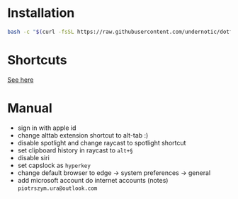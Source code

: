 # Installation

```bash
bash -c "$(curl -fsSL https://raw.githubusercontent.com/undernotic/dotfiles/macos/configure.sh)"
```

# Shortcuts

[See here](https://github.com/UnderNotic/dotfiles/blob/master/CHEATSHEET.md)

# Manual

- sign in with apple id
- change alttab extension shortcut to alt-tab :)
- disable spotlight and change raycast to spotlight shortcut
- set clipboard history in raycast to `alt+§`
- disable siri
- set capslock as `hyperkey`
- change default browser to edge -> system preferences -> general
- add microsoft account do internet accounts (notes) `piotrszym.ura@outlook.com`
